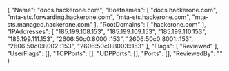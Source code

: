{
  "Name": "docs.hackerone.com",
  "Hostnames": [
    "docs.hackerone.com",
    "mta-sts.forwarding.hackerone.com",
    "mta-sts.hackerone.com",
    "mta-sts.managed.hackerone.com"
  ],
  "RootDomains": [
    "hackerone.com"
  ],
  "IPAddresses": [
    "185.199.108.153",
    "185.199.109.153",
    "185.199.110.153",
    "185.199.111.153",
    "2606:50c0:8000::153",
    "2606:50c0:8001::153",
    "2606:50c0:8002::153",
    "2606:50c0:8003::153"
  ],
  "Flags": [
    "Reviewed"
  ],
  "UserFlags": [],
  "TCPPorts": [],
  "UDPPorts": [],
  "Ports": [],
  "ReviewedBy": ""
}